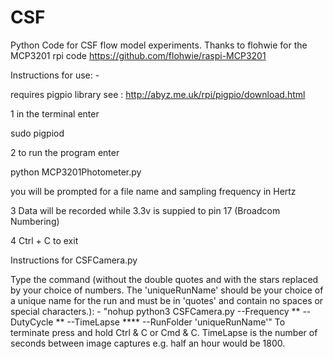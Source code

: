 # CSF
Python Code for CSF flow model experiments.
Thanks to flohwie for the MCP3201 rpi code
https://github.com/flohwie/raspi-MCP3201

Instructions for use: -

requires pigpio library see : http://abyz.me.uk/rpi/pigpio/download.html


1 in the terminal enter

  sudo pigpiod
  
2 to run the program enter
  
  python MCP3201Photometer.py
  
  you will be prompted for a file name and sampling frequency in Hertz
  
3  Data will be recorded while 3.3v is suppied to pin 17 (Broadcom Numbering)

4 Ctrl + C to exit
  
Instructions for CSFCamera.py

Type the command (without the double quotes and with the stars replaced by your choice of numbers.
The 'uniqueRunName' should be your choice of a unique name for the run and must be in 'quotes' and contain no spaces or special characters.): -
"nohup python3 CSFCamera.py --Frequency ** --DutyCycle ** --TimeLapse **** --RunFolder 'uniqueRunName'"
To terminate press and hold Ctrl & C or Cmd & C.
TimeLapse is the number of seconds between image captures e.g.
half an hour would be 1800.

